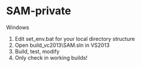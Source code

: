# SAM-private
Windows
1. Edit set_env.bat for your local directory structure
2. Open build_vc2013\SAM.sln in VS2013
3. Build, test, modify
4. Only check in working builds!
